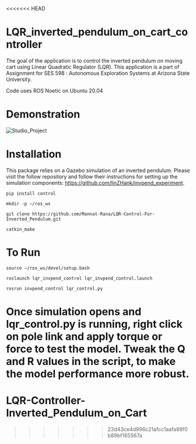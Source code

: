 <<<<<<< HEAD

# LQR_inverted_pendulum_on_cart_controller
The goal of the application is to control the inverted pendulum on moving cart using Linear Quadratic Regulator (LQR). This application is a part of Assignment for SES 598 : Autonomous Exploration Systems at Arizona State University. 

Code uses ROS Noetic on Ubuntu 20.04


# Demonstration

![Studio_Project](https://user-images.githubusercontent.com/97504177/223634066-f439f299-3e42-4caa-8ac9-f319698d40aa.gif)




# Installation

This package relies on a Gazebo simulation of an inverted pendulum. Please visit the follow repository and follow their instructions for setting up the simulation components: https://github.com/linZHank/invpend_experiment.

```
pip install control
```

```
mkdir -p ~/ros_ws
```

```
git clone https://github.com/Mannat-Rana/LQR-Control-For-Inverted_Pendulum.git
```

```
catkin_make
```



# To Run

```
source ~/ros_ws/devel/setup.bash
```

```
roslaunch lqr_invpend_control lqr_invpend_control.launch
```
```
rosrun invpend_control lqr_control.py
```

Once simulation opens and lqr_control.py is running, right click on pole link and apply torque or force to test the model.
Tweak the Q and R values in the script, to make the model performance more robust.
=======
# LQR-Controller-Inverted_Pendulum_on_Cart
>>>>>>> 23d43ce4d996c21afcc1aafa88f0b89bf165567a
